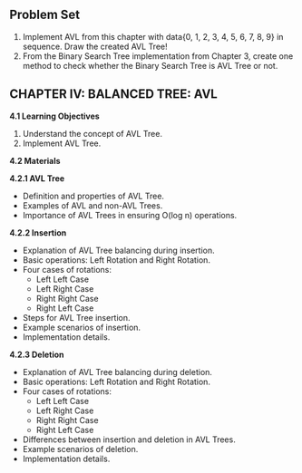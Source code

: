## Problem Set

1. Implement AVL from this chapter with data{0, 1, 2, 3, 4, 5, 6, 7, 8, 9} in sequence. Draw the created AVL Tree! 
2. From the Binary Search Tree implementation from Chapter 3, create one method to check whether the Binary Search Tree is AVL Tree or not.

## CHAPTER IV: BALANCED TREE: AVL

**4.1 Learning Objectives**

1.  Understand the concept of AVL Tree.
2.  Implement AVL Tree.

**4.2 Materials**

**4.2.1 AVL Tree**

-   Definition and properties of AVL Tree.
-   Examples of AVL and non-AVL Trees.
-   Importance of AVL Trees in ensuring O(log n) operations.

**4.2.2 Insertion**

-   Explanation of AVL Tree balancing during insertion.
-   Basic operations: Left Rotation and Right Rotation.
-   Four cases of rotations: 
	- Left Left Case
	- Left Right Case
	- Right Right Case
	- Right Left Case
-   Steps for AVL Tree insertion.
-   Example scenarios of insertion.
-   Implementation details.

**4.2.3 Deletion**

-   Explanation of AVL Tree balancing during deletion.
-   Basic operations: Left Rotation and Right Rotation.
-   Four cases of rotations:
	- Left Left Case
	- Left Right Case
	- Right Right Case
	- Right Left Case
-   Differences between insertion and deletion in AVL Trees.
-   Example scenarios of deletion.
-   Implementation details.
